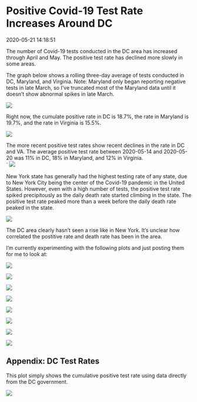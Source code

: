 Positive Covid-19 Test Rate Increases Around DC
================

2020-05-21 14:18:51

The number of Covid-19 tests conducted in the DC area has increased
through April and May. The positive test rate has declined more slowly
in some areas.

The graph below shows a rolling three-day average of tests conducted in
DC, Maryland, and Virginia. Note: Maryland only began reporting negative
tests in late March, so I’ve truncated most of the Maryland data until
it doesn’t show abnormal spikes in late March.

![](Pos_Test_Rate_files/figure-gfm/dmv_testing_numbers-1.png)<!-- -->

Right now, the cumulate positive rate in DC is 18.7%, the rate in
Maryland is 19.7%, and the rate in Virginia is 15.5%.

![](Pos_Test_Rate_files/figure-gfm/pos_rate_cumulative-1.png)<!-- -->

The more recent positive test rates show recent declines in the rate in
DC and VA. The average positive test rate between 2020-05-14 and
2020-05-20 was 11% in DC, 18% in Maryland, and 12% in Virginia.  
\` ![](Pos_Test_Rate_files/figure-gfm/rolling_pos_rate-1.png)<!-- -->

New York state has generally had the highest testing rate of any state,
due to New York City being the center of the Covid-19 pandemic in the
United States. However, even with a high number of tests, the positive
test rate spiked precipitously as the daily death rate started climbing
in the state. The positive test rate peaked more than a week before the
daily death rate peaked in the state.

![](Pos_Test_Rate_files/figure-gfm/ny_plot-1.png)<!-- -->

The DC area clearly hasn’t seen a rise like in New York. It’s unclear
how correlated the postitive rate and death rate has been in the area.

I’m currently experimenting with the following plots and just posting
them for me to look at:

![](Pos_Test_Rate_files/figure-gfm/unnamed-chunk-1-1.png)<!-- -->

![](Pos_Test_Rate_files/figure-gfm/unnamed-chunk-2-1.png)<!-- -->

![](Pos_Test_Rate_files/figure-gfm/unnamed-chunk-3-1.png)<!-- -->

![](Pos_Test_Rate_files/figure-gfm/unnamed-chunk-4-1.png)<!-- -->

![](Pos_Test_Rate_files/figure-gfm/unnamed-chunk-5-1.png)<!-- -->

![](Pos_Test_Rate_files/figure-gfm/unnamed-chunk-6-1.png)<!-- -->

![](Pos_Test_Rate_files/figure-gfm/unnamed-chunk-7-1.png)<!-- -->

![](Pos_Test_Rate_files/figure-gfm/unnamed-chunk-8-1.png)<!-- -->

## Appendix: DC Test Rates

This plot simply shows the cumulative positive test rate using data
directly from the DC government.

![](Pos_Test_Rate_files/figure-gfm/dc_data-1.png)<!-- -->
